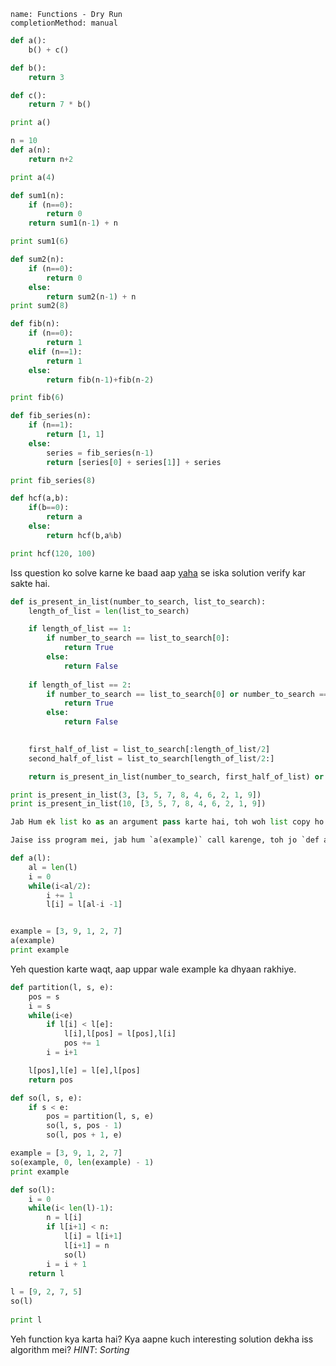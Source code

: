 ```ngMeta
name: Functions - Dry Run
completionMethod: manual
```

<!--
Functions ka dry run aise kiya jaata hai. 
Issi tareeke se aap ko saare programs ka dry run karna hai. 
-->

```python
def a():
    b() + c()

def b():
    return 3

def c():
    return 7 * b()

print a()
```

```python
n = 10
def a(n):
    return n+2

print a(4)
```

```python
def sum1(n):
    if (n==0):
        return 0
    return sum1(n-1) + n

print sum1(6)
```

```python
def sum2(n):
    if (n==0):
        return 0
    else:
        return sum2(n-1) + n
print sum2(8)
```

```python
def fib(n):
    if (n==0):
        return 1
    elif (n==1):
        return 1
    else:
        return fib(n-1)+fib(n-2)

print fib(6)
```

```python
def fib_series(n):
    if (n==1):
        return [1, 1]
    else:
        series = fib_series(n-1)
        return [series[0] + series[1]] + series

print fib_series(8)
```

```python
def hcf(a,b):
    if(b==0):
        return a
    else:
        return hcf(b,a%b)

print hcf(120, 100)
```

Iss question ko solve karne ke baad aap [yaha](https://youtu.be/aUgYYhe-nUc) se iska solution verify kar sakte hai.

```python
def is_present_in_list(number_to_search, list_to_search):
    length_of_list = len(list_to_search)

    if length_of_list == 1:
        if number_to_search == list_to_search[0]:
            return True
        else:
            return False
    
    if length_of_list == 2:
        if number_to_search == list_to_search[0] or number_to_search == list_to_search[1]:
            return True
        else:
            return False
            

    first_half_of_list = list_to_search[:length_of_list/2]
    second_half_of_list = list_to_search[length_of_list/2:]

    return is_present_in_list(number_to_search, first_half_of_list) or is_present_in_list(number_to_search, second_half_of_list)

print is_present_in_list(3, [3, 5, 7, 8, 4, 6, 2, 1, 9])
print is_present_in_list(10, [3, 5, 7, 8, 4, 6, 2, 1, 9])

Jab Hum ek list ko as an argument pass karte hai, toh woh list copy ho kar nahi jaati, balki bas uska ek `reference` jaata hai. Iska matlab, jub hum uss function mei jaha par woh list bheji hai, ussmei jo hamari main item thi, wohi modify karte hai.

Jaise iss program mei, jab hum `a(example)` call karenge, toh jo `def a` mei changes honge, woh example variable ke andar ho jayenge. Jba hum `example` ko `print` karenge, toh `example` updated hoga.
```

```python
def a(l):
    al = len(l)
    i = 0
    while(i<al/2):
        i += 1
        l[i] = l[al-i -1]


example = [3, 9, 1, 2, 7]
a(example)
print example
```

Yeh question karte waqt, aap uppar wale example ka dhyaan rakhiye.
```python
def partition(l, s, e):
    pos = s
    i = s
    while(i<e)
        if l[i] < l[e]:
            l[i],l[pos] = l[pos],l[i]
            pos += 1
        i = i+1

    l[pos],l[e] = l[e],l[pos]
    return pos

def so(l, s, e):
    if s < e:
        pos = partition(l, s, e)
        so(l, s, pos - 1)
        so(l, pos + 1, e)

example = [3, 9, 1, 2, 7]
so(example, 0, len(example) - 1)
print example
```

```python
def so(l):
    i = 0
    while(i< len(l)-1):
        n = l[i]
        if l[i+1] < n:
            l[i] = l[i+1]
            l[i+1] = n
            so(l)
        i = i + 1    
    return l
 
l = [9, 2, 7, 5]
so(l)
 
print l
```
Yeh function kya karta hai? Kya aapne kuch interesting solution dekha iss algorithm mei?
*HINT*: *Sorting*
